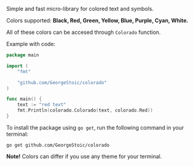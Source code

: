 Simple and fast micro-library for colored text and symbols.

Colors supported: <strong>Black, Red, Green, Yellow, Blue, Purple, Cyan, White.</strong>

All of these colors can be accesed through `Colorado` function.

Example with code: 

```go
package main

import (
	"fmt"

	"github.com/GeorgeStoic/colorado"
)

func main() {
	text := "red text"
	fmt.Println(colorado.Colorado(text, colorado.Red))
}

```
To install the package using `go get`, run the following command in your terminal:

``go get github.com/GeorgeStoic/colorado``

<strong>Note!</strong> Colors can differ if you use any theme for your terminal.
